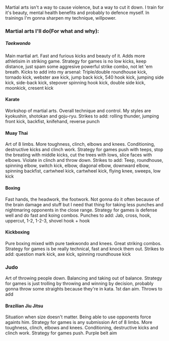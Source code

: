 Martial arts isn't a way to cause violence, but a way to cut it down. I train for it's beauty, mental health benefits and probably to defence myself. In trainings I'm gonna sharpen my technique, willpower. 

### Martial arts I'll do(For what and why):
##### Taekwondo
Main martial art. Fast and furious kicks and beauty of it. Adds more athletisim in striking game. Strategy for games is no low kicks, keep distance, just spam some aggresive powerful strike combo, not let 'em breath. Kicks to add into my arsenal: Triple/double roundhouse kick, tornado kick, webster axe kick, jump back kick, 540 hook kick, jumping side kick, side-back kick, stepover spinning hook kick, double side kick, moonkick, cresent kick
#### Karate
Workshop of martial arts. Overall technique and control. My styles are kyokushin, shotokan and goju-ryu. Strikes to add: rolling thunder, jumping front kick, backfist, knifehand, reverse punch
#### Muay Thai
Art of 8 limbs. More toughness, clinch, elbows and knees. Conditioning, destructive kicks and clinch work. Strategy for games push with teeps, stop the breating with middle kicks, cut the trees with lows, slice faces with elbows. Violate in clinch and throw down. Strikes to add: Teep, roundhouse, spinning elbow, switch kick, elbow, diagonal elbow, downward elbow, spinning backfist, cartwheel kick, cartwheel kick, flying knee, sweeps, low kick
#### Boxing
Fast hands, the headwork, the footwork. Not gonna do it often because of the brain damage and stuff but I need that thing for taking less punches and nightmaring opponents in the close range. Strategy for games is defense well and do fast and koing combos. Punches to add: Jab, cross, hook, uppercut, 1-2, 1-2-3, shovel hook + hook
#### Kickboxing
Pure boxing mixed with pure taekwondo and knees. Great striking combos. Strategy for games is be really technical, fast and knock them out. Strikes to add: question mark kick, axe kick, spinning roundhouse kick
### Judo
Art of throwing people down. Balancing and taking out of balance. Strategy for games is just trolling by throwing and winning by decision, probably gonna throw some straights because they're in kata. 1st dan aim. Throws to add
#### Brazilian Jiu Jitsu
Situation when size doesn't matter. Being able to use opponents force againts him. Strategy for games is any submission
Art of 8 limbs. More toughness, clinch, elbows and knees. Conditioning, destructive kicks and clinch work. Strategy for games push. Purple belt aim